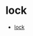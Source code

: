# lock

- [lock](https://github.com/apache/zookeeper/tree/master/src/recipes/lock/src/java/org/apache/zookeeper/recipes/lock)
